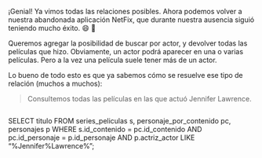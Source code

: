 ¡Genial! Ya vimos todas las relaciones posibles. Ahora podemos volver a nuestra abandonada aplicación NetFix, que durante nuestra ausencia siguió teniendo mucho éxito. :smile: :tada:

Queremos agregar la posibilidad de buscar por actor, y devolver todas las películas que hizo. Obviamente, un actor podrá aparecer en una o varias películas. Pero a la vez una película suele tener más de un actor. 

Lo bueno de todo esto es que ya sabemos cómo se resuelve ese tipo de relación (muchos a muchos):

<div
  class='mu-sql-table'
  data-name='series_peliculas'
  data-columns='[{"name": "id_contenido", "pk": true}, "titulo"]'
  data-rows='[
    [1, "Los juegos del hambre"],
    [2, "X-men"],
    [3, "Yo antes de tí"]
  ]'>
</div>

<div
  class='mu-sql-table'
  data-name='personaje_por_contenido'
  data-columns='[{"name": "id_contenido", "pk": true, "fk": true}, {"name": "id_personaje", "pk": true, "fk": true}]'
  data-rows='[
    [1, 1],
    [1, 2],
    [2, 1],
    [3, 2]
  ]'>
</div>

<div
  class='mu-sql-table'
  data-name='personajes'
  data-columns='[{"name": "id_personaje", "pk": true}, "actriz_actor"]'
  data-rows='[
    [1, "Jennifer Lawrence"],
    [2, "Sam Claflin"]
  ]'>
</div>

> Consultemos todas las películas en las que actuó Jennifer Lawrence.

> ``` sql
SELECT titulo 
FROM series_peliculas s, personaje_por_contenido pc, personajes p
WHERE s.id_contenido = pc.id_contenido 
AND pc.id_personaje = p.id_personaje 
AND p.actriz_actor LIKE “%Jennifer%Lawrence%”;
```


